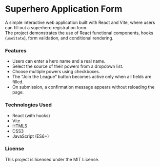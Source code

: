 # Superhero Application Form

A simple interactive web application built with React and Vite, where users can fill out a superhero registration form.  
The project demonstrates the use of React functional components, hooks (`useState`), form validation, and conditional rendering.

### Features
- Users can enter a hero name and a real name.
- Select the source of their powers from a dropdown list.
- Choose multiple powers using checkboxes.
- The “Join the League” button becomes active only when all fields are filled.
- On submission, a confirmation message appears without reloading the page.

### Technologies Used
- React (with hooks)
- Vite
- HTML5
- CSS3
- JavaScript (ES6+)

### License
This project is licensed under the MIT License.
